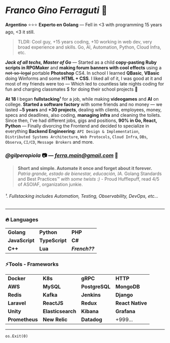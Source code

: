 # _Franco Gino Ferraguti_ 🔰

**Argentino** ⭐️⭐️⭐️ **Experto en Golang** — Fell in <3 with programming 15 years ago, <3 it still. 

> TLDR: Cool guy, +15 years coding, +10 working in web dev, very broad experience and skills. Go, AI, Automation, Python, Cloud Infra, etc.

***Jack of all techs, Master of Go*** — Started as a child **copy-pasting Ruby scripts in RPGMaker** and **making forum banners with cool effects** using a ~~not-so-legal~~ portable **Photoshop** CS4. In school I learned **QBasic**, **VBasic** doing Winforms and some **HTML + CSS**. I liked all of it, I was good at it and most of my friends were too — Which led to countless late nights coding for fun and charging classmates $ for doing their school projects 🤫 

**At 18** I began **fullstacking¹** for a job, while making **videogames** and **AI** on college. **Started a software factory** with some friends and no money — we lasted ~**5 years** and **+30 projects**, dealing with clients, employees, money, specs and deadlines, also coding, **managing infra** and cleaning the toilets. Since then, I've had different jobs, gigs and positions, **90% in Go, React, Python** — Finally divorcing the Frontend and decided to specialize in everything **Backend Engineering**: `API Design & Implementation`, `Distributed Systems Architecture`, `Web Protocols`, `Cloud Infra`, `DBs`, `Observa`, `CI/CD`, `Message Brokers` and more. 

### *@gilperopiola* 📷 — *ferra.main@gmail.com* 📨


> **Short and simple. Automate it once and forget about it forever.** *Patria grande, estado de bienestar, educación, IA.* Golang Standards and Best Practices™️ _with some twists_ *:)* - Proud Hufflepuff, read 4/5 of ASOIAF, organization junkie.

###### ¹. Fullstacking includes Automation, Testing, Observability, DevOps, etc...

---
### 🔥 **Languages**

|                       |               |                     |
|-----------------------|---------------|---------------------|
| **Golang**            | **Python**    | **PHP**             |
| **JavaScript**        | **TypeScript**| **C#**              |
| **C++**               | **Lua**       | ***French??***      |

### ⚡**Tools - Frameworks**
|                       |                    |                 |                   |
|-----------------------|--------------------|-----------------|-------------------|
| **Docker**            | **K8s**            | **gRPC**        | **HTTP**          |
| **AWS**               | **MySQL**          | **PostgreSQL**  | **MongoDB**       |
| **Redis**             | **Kafka**          | **Jenkins**     | **Django**        |
| **Laravel**           | **ReactJS**        | **Redux**       | **React Native**  |
| **Unity**             | **Elasticsearch**  | **Kibana**      | **Grafana**       |
| **Prometheus**        | **New Relic**      | **Datadog**     | +999...           |

---

```
os.Exit(0)
```
